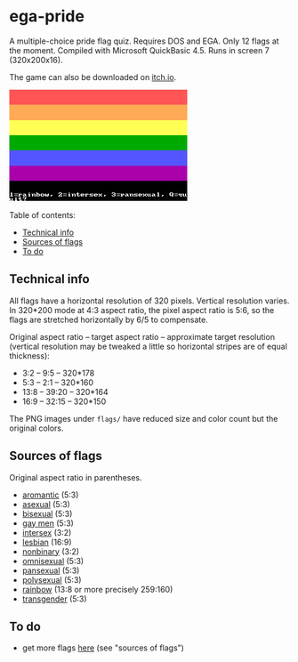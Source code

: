 # ega-pride
A multiple-choice pride flag quiz. Requires DOS and EGA. Only 12 flags at the moment. Compiled with Microsoft QuickBasic 4.5. Runs in screen 7 (320x200x16).

The game can also be downloaded on [itch.io](https://qalle.itch.io/ega-pride).

![screenshot; shows the rainbow flag and asks if it's the rainbow, intersex or pansexual flag](snap.png)

Table of contents:
* [Technical info](#technical-info)
* [Sources of flags](#sources-of-flags)
* [To do](#to-do)

## Technical info
All flags have a horizontal resolution of 320 pixels.
Vertical resolution varies.
In 320*200 mode at 4:3 aspect ratio, the pixel aspect ratio is 5:6, so the flags are stretched horizontally by 6/5 to compensate.

Original aspect ratio &ndash; target aspect ratio &ndash; approximate target resolution (vertical resolution may be tweaked a little so horizontal stripes are of equal thickness):
* 3:2 &ndash; 9:5 &ndash; 320*178
* 5:3 &ndash; 2:1 &ndash; 320*160
* 13:8 &ndash; 39:20 &ndash; 320*164
* 16:9 &ndash; 32:15 &ndash; 320*150

The PNG images under `flags/` have reduced size and color count but the original colors.

## Sources of flags
Original aspect ratio in parentheses.
* [aromantic](https://commons.wikimedia.org/wiki/File:Aromantic_Pride_Flag.svg) (5:3)
* [asexual](https://commons.wikimedia.org/wiki/File:Asexual_Pride_Flag.svg) (5:3)
* [bisexual](https://commons.wikimedia.org/wiki/File:Bisexual_Pride_Flag.svg) (5:3)
* [gay men](https://commons.wikimedia.org/wiki/File:5-striped_New_Gay_Male_Pride_Flag.svg) (5:3)
* [intersex](https://commons.wikimedia.org/wiki/File:Intersex_Pride_Flag.svg) (3:2)
* [lesbian](https://commons.wikimedia.org/wiki/File:Lesbian_Pride_Flag_2019.svg) (16:9)
* [nonbinary](https://commons.wikimedia.org/wiki/File:Nonbinary_flag.svg) (3:2)
* [omnisexual](https://commons.wikimedia.org/wiki/File:Omnisexuality_flag.svg) (5:3)
* [pansexual](https://commons.wikimedia.org/wiki/File:Pansexuality_Pride_Flag.svg) (5:3)
* [polysexual](https://commons.wikimedia.org/wiki/File:Polysexuality_Pride_Flag.svg) (5:3)
* [rainbow](https://commons.wikimedia.org/wiki/File:Gay_Pride_Flag.svg) (13:8 or more precisely 259:160)
* [transgender](https://commons.wikimedia.org/wiki/File:Transgender_Pride_flag.svg) (5:3)

## To do
* get more flags [here](https://github.com/qalle2/nes-pride) (see "sources of flags")
